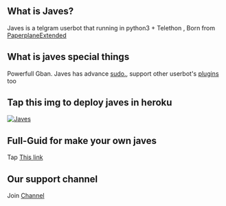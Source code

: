
## What is Javes?
Javes is a telgram userbot that running in python3 + Telethon ,  Born from <a href="https://github.com/AvinashReddy3108/PaperplaneExtended">PaperplaneExtended</a> 

## What is javes special things
Powerfull Gban. 
Javes has advance <a href="https://t.me/javes05/116">sudo.</a>, support other  userbot's <a href="https://t.me/javes05/119">plugins</a> too


## Tap this img to deploy javes in heroku
<a href="https://dashboard.heroku.com/new?button-url=https%3A%2F%2Fgithub.com%2Frekcah-pavi%2Fjaves&template=https%3A%2F%2Fgithub.com%2Frekcah-pavi%2Fjaves"> <img src="https://www.herokucdn.com/deploy/button.svg" alt="Javes" /></a></p>


## Full-Guid for make your own javes
Tap <a href="https://t.me/javes05/24">This link</a> 



## Our support channel
Join <a href="https://t.me/javes05">Channel







